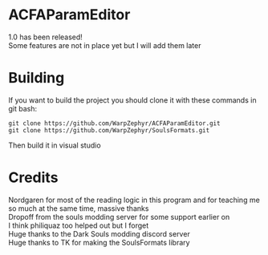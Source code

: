 # ACFAParamEditor
1.0 has been released!  
Some features are not in place yet but I will add them later

# Building
If you want to build the project you should clone it with these commands in git bash:  
```
git clone https://github.com/WarpZephyr/ACFAParamEditor.git  
git clone https://github.com/WarpZephyr/SoulsFormats.git  
```
Then build it in visual studio

# Credits
Nordgaren for most of the reading logic in this program and for teaching me so much at the same time, massive thanks  
Dropoff from the souls modding server for some support earlier on  
I think philiquaz too helped out but I forget  
Huge thanks to the Dark Souls modding discord server  
Huge thanks to TK for making the SoulsFormats library